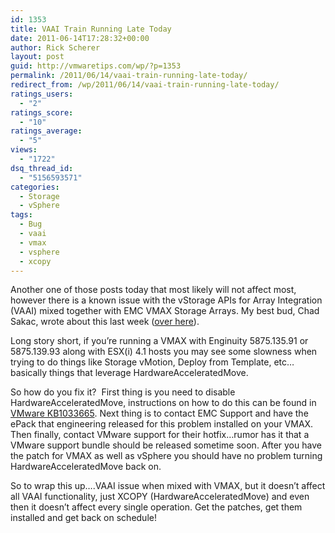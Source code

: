 ```yaml
---
id: 1353
title: VAAI Train Running Late Today
date: 2011-06-14T17:28:32+00:00
author: Rick Scherer
layout: post
guid: http://vmwaretips.com/wp/?p=1353
permalink: /2011/06/14/vaai-train-running-late-today/
redirect_from: /wp/2011/06/14/vaai-train-running-late-today/
ratings_users:
  - "2"
ratings_score:
  - "10"
ratings_average:
  - "5"
views:
  - "1722"
dsq_thread_id:
  - "5156593571"
categories:
  - Storage
  - vSphere
tags:
  - Bug
  - vaai
  - vmax
  - vsphere
  - xcopy
---
```

Another one of those posts today that most likely will not affect most, however there is a known issue with the vStorage APIs for Array Integration (VAAI) mixed together with EMC VMAX Storage Arrays. My best bud, Chad Sakac, wrote about this last week (<a href="http://virtualgeek.typepad.com/virtual_geek/2011/06/important-vmax-epack-and-vsphere-hotfix.html" target="_blank">over here</a>).

Long story short, if you&#8217;re running a VMAX with Enginuity 5875.135.91 or 5875.139.93 along with ESX(i) 4.1 hosts you may see some slowness when trying to do things like Storage vMotion, Deploy from Template, etc&#8230;basically things that leverage HardwareAcceleratedMove.

So how do you fix it?  First thing is you need to disable HardwareAcceleratedMove, instructions on how to do this can be found in <a href="http://kb.vmware.com/selfservice/search.do?cmd=displayKC&docType=kc&docTypeID=DT_KB_1_1&externalId=1033665" target="_blank">VMware KB1033665</a>. Next thing is to contact EMC Support and have the ePack that engineering released for this problem installed on your VMAX. Then finally, contact VMware support for their hotfix&#8230;rumor has it that a VMware support bundle should be released sometime soon. After you have the patch for VMAX as well as vSphere you should have no problem turning HardwareAcceleratedMove back on.

So to wrap this up&#8230;.VAAI issue when mixed with VMAX, but it doesn&#8217;t affect all VAAI functionality, just XCOPY (HardwareAcceleratedMove) and even then it doesn&#8217;t affect every single operation. Get the patches, get them installed and get back on schedule!
